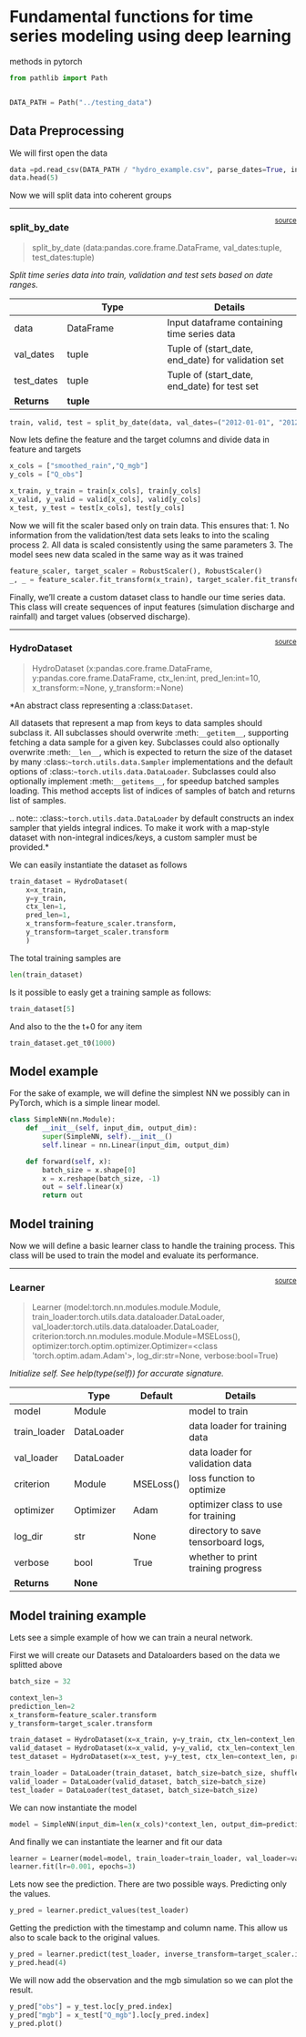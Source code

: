 # Fundamental functions for time series modeling using deep learning
methods in pytorch


<!-- WARNING: THIS FILE WAS AUTOGENERATED! DO NOT EDIT! -->

``` python
from pathlib import Path


DATA_PATH = Path("../testing_data")
```

## Data Preprocessing

We will first open the data

``` python
data =pd.read_csv(DATA_PATH / "hydro_example.csv", parse_dates=True, index_col="time")
data.head(5)
```

Now we will split data into coherent groups

------------------------------------------------------------------------

<a
href="https://github.com/iraind/ombs_senegal/blob/main/ombs_senegal/deepl/core.py#L16"
target="_blank" style="float:right; font-size:smaller">source</a>

### split_by_date

>  split_by_date (data:pandas.core.frame.DataFrame, val_dates:tuple,
>                     test_dates:tuple)

*Split time series data into train, validation and test sets based on
date ranges.*

<table>
<colgroup>
<col style="width: 9%" />
<col style="width: 38%" />
<col style="width: 52%" />
</colgroup>
<thead>
<tr>
<th></th>
<th><strong>Type</strong></th>
<th><strong>Details</strong></th>
</tr>
</thead>
<tbody>
<tr>
<td>data</td>
<td>DataFrame</td>
<td>Input dataframe containing time series data</td>
</tr>
<tr>
<td>val_dates</td>
<td>tuple</td>
<td>Tuple of (start_date, end_date) for validation set</td>
</tr>
<tr>
<td>test_dates</td>
<td>tuple</td>
<td>Tuple of (start_date, end_date) for test set</td>
</tr>
<tr>
<td><strong>Returns</strong></td>
<td><strong>tuple</strong></td>
<td></td>
</tr>
</tbody>
</table>

``` python
train, valid, test = split_by_date(data, val_dates=("2012-01-01", "2012-12-31"), test_dates=("2013-01-01", "2014-12-31"))
```

Now lets define the feature and the target columns and divide data in
feature and targets

``` python
x_cols = ["smoothed_rain","Q_mgb"]
y_cols = ["Q_obs"]

x_train, y_train = train[x_cols], train[y_cols]
x_valid, y_valid = valid[x_cols], valid[y_cols]
x_test, y_test = test[x_cols], test[y_cols]
```

Now we will fit the scaler based only on train data. This ensures
that: 1. No information from the validation/test data sets leaks to into
the scaling process 2. All data is scaled consistently using the same
parameters 3. The model sees new data scaled in the same way as it was
trained

``` python
feature_scaler, target_scaler = RobustScaler(), RobustScaler()
_, _ = feature_scaler.fit_transform(x_train), target_scaler.fit_transform(y_train)
```

Finally, we’ll create a custom dataset class to handle our time series
data. This class will create sequences of input features (simulation
discharge and rainfall) and target values (observed discharge).

------------------------------------------------------------------------

<a
href="https://github.com/iraind/ombs_senegal/blob/main/ombs_senegal/deepl/core.py#L32"
target="_blank" style="float:right; font-size:smaller">source</a>

### HydroDataset

>  HydroDataset (x:pandas.core.frame.DataFrame,
>                    y:pandas.core.frame.DataFrame, ctx_len:int,
>                    pred_len:int=10, x_transform:<built-
>                    infunctioncallable>=None, y_transform:<built-
>                    infunctioncallable>=None)

\*An abstract class representing a :class:`Dataset`.

All datasets that represent a map from keys to data samples should
subclass it. All subclasses should overwrite :meth:`__getitem__`,
supporting fetching a data sample for a given key. Subclasses could also
optionally overwrite :meth:`__len__`, which is expected to return the
size of the dataset by many :class:`~torch.utils.data.Sampler`
implementations and the default options of
:class:`~torch.utils.data.DataLoader`. Subclasses could also optionally
implement :meth:`__getitems__`, for speedup batched samples loading.
This method accepts list of indices of samples of batch and returns list
of samples.

.. note:: :class:`~torch.utils.data.DataLoader` by default constructs an
index sampler that yields integral indices. To make it work with a
map-style dataset with non-integral indices/keys, a custom sampler must
be provided.\*

We can easily instantiate the dataset as follows

``` python
train_dataset = HydroDataset(
    x=x_train,
    y=y_train,
    ctx_len=1,
    pred_len=1,
    x_transform=feature_scaler.transform,
    y_transform=target_scaler.transform
    )
```

The total training samples are

``` python
len(train_dataset)
```

Is it possible to easly get a training sample as follows:

``` python
train_dataset[5]
```

And also to the the t+0 for any item

``` python
train_dataset.get_t0(1000)
```

## Model example

For the sake of example, we will define the simplest NN we possibly can
in PyTorch, which is a simple linear model.

``` python
class SimpleNN(nn.Module):
    def __init__(self, input_dim, output_dim):
        super(SimpleNN, self).__init__()
        self.linear = nn.Linear(input_dim, output_dim)

    def forward(self, x):
        batch_size = x.shape[0]
        x = x.reshape(batch_size, -1)
        out = self.linear(x)
        return out
```

## Model training

Now we will define a basic learner class to handle the training process.
This class will be used to train the model and evaluate its performance.

------------------------------------------------------------------------

<a
href="https://github.com/iraind/ombs_senegal/blob/main/ombs_senegal/deepl/core.py#L71"
target="_blank" style="float:right; font-size:smaller">source</a>

### Learner

>  Learner (model:torch.nn.modules.module.Module,
>               train_loader:torch.utils.data.dataloader.DataLoader,
>               val_loader:torch.utils.data.dataloader.DataLoader,
>               criterion:torch.nn.modules.module.Module=MSELoss(),
>               optimizer:torch.optim.optimizer.Optimizer=<class
>               'torch.optim.adam.Adam'>, log_dir:str=None, verbose:bool=True)

*Initialize self. See help(type(self)) for accurate signature.*

<table>
<thead>
<tr>
<th></th>
<th><strong>Type</strong></th>
<th><strong>Default</strong></th>
<th><strong>Details</strong></th>
</tr>
</thead>
<tbody>
<tr>
<td>model</td>
<td>Module</td>
<td></td>
<td>model to train</td>
</tr>
<tr>
<td>train_loader</td>
<td>DataLoader</td>
<td></td>
<td>data loader for training data</td>
</tr>
<tr>
<td>val_loader</td>
<td>DataLoader</td>
<td></td>
<td>data loader for validation data</td>
</tr>
<tr>
<td>criterion</td>
<td>Module</td>
<td>MSELoss()</td>
<td>loss function to optimize</td>
</tr>
<tr>
<td>optimizer</td>
<td>Optimizer</td>
<td>Adam</td>
<td>optimizer class to use for training</td>
</tr>
<tr>
<td>log_dir</td>
<td>str</td>
<td>None</td>
<td>directory to save tensorboard logs,</td>
</tr>
<tr>
<td>verbose</td>
<td>bool</td>
<td>True</td>
<td>whether to print training progress</td>
</tr>
<tr>
<td><strong>Returns</strong></td>
<td><strong>None</strong></td>
<td></td>
<td></td>
</tr>
</tbody>
</table>

## Model training example

Lets see a simple example of how we can train a neural network.

First we will create our Datasets and Dataloarders based on the data we
splitted above

``` python
batch_size = 32

context_len=3
prediction_len=2
x_transform=feature_scaler.transform
y_transform=target_scaler.transform

train_dataset = HydroDataset(x=x_train, y=y_train, ctx_len=context_len, pred_len=prediction_len, x_transform=x_transform, y_transform=y_transform)
valid_dataset = HydroDataset(x=x_valid, y=y_valid, ctx_len=context_len, pred_len=prediction_len, x_transform=x_transform, y_transform=y_transform)
test_dataset = HydroDataset(x=x_test, y=y_test, ctx_len=context_len, pred_len=prediction_len, x_transform=x_transform, y_transform=y_transform)

train_loader = DataLoader(train_dataset, batch_size=batch_size, shuffle=True)
valid_loader = DataLoader(valid_dataset, batch_size=batch_size)
test_loader = DataLoader(test_dataset, batch_size=batch_size)
```

We can now instantiate the model

``` python
model = SimpleNN(input_dim=len(x_cols)*context_len, output_dim=prediction_len)
```

And finally we can instantiate the learner and fit our data

``` python
learner = Learner(model=model, train_loader=train_loader, val_loader=valid_loader)
learner.fit(lr=0.001, epochs=3)
```

Lets now see the prediction. There are two possible ways. Predicting
only the values.

``` python
y_pred = learner.predict_values(test_loader)
```

Getting the prediction with the timestamp and column name. This allow us
also to scale back to the original values.

``` python
y_pred = learner.predict(test_loader, inverse_transform=target_scaler.inverse_transform)
y_pred.head(4)
```

We will now add the observation and the mgb simulation so we can plot
the result.

``` python
y_pred["obs"] = y_test.loc[y_pred.index]
y_pred["mgb"] = x_test["Q_mgb"].loc[y_pred.index]
y_pred.plot()
```
